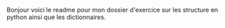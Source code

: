 Bonjour voici le readme pour mon dossier d'exercice sur les structure en python ainsi que les dictionnaires.
